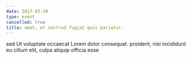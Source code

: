 ```yaml
---
date: 2017-03-30
type: event
cancelled: true
title: amet, et nostrud fugiat quis pariatur.
---
```

sed Ut voluptate occaecat Lorem dolor consequat. proident, nisi incididunt eu cillum elit, culpa aliquip officia esse